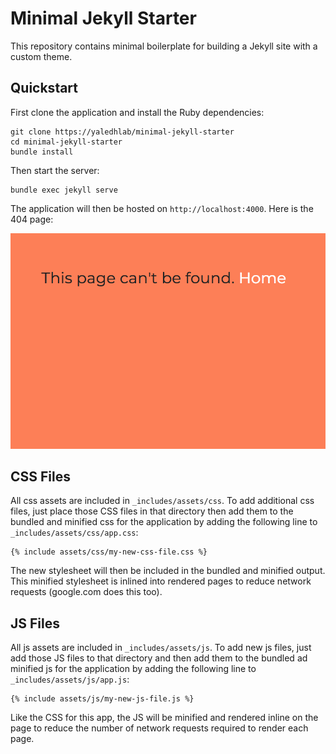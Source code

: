 # Minimal Jekyll Starter

This repository contains minimal boilerplate for building a Jekyll site with a custom theme.

## Quickstart

First clone the application and install the Ruby dependencies:

```
git clone https://yaledhlab/minimal-jekyll-starter
cd minimal-jekyll-starter
bundle install
```

Then start the server:

```
bundle exec jekyll serve
```

The application will then be hosted on `http://localhost:4000`. Here is the 404 page:

![App preview](./_includes/assets/images/preview.png?raw=true)

## CSS Files

All css assets are included in `_includes/assets/css`. To add additional css files, just place those CSS files in that directory then add them to the bundled and minified css for the application by adding the following line to `_includes/assets/css/app.css`:

```
{% include assets/css/my-new-css-file.css %}
```

The new stylesheet will then be included in the bundled and minified output. This minified stylesheet is inlined into rendered pages to reduce network requests (google.com does this too).

## JS Files

All js assets are included in `_includes/assets/js`. To add new js files, just add those JS files to that directory and then add them to the bundled ad minified js for the application by adding the following line to `_includes/assets/js/app.js`:

```
{% include assets/js/my-new-js-file.js %}
```

Like the CSS for this app, the JS will be minified and rendered inline on the page to reduce the number of network requests required to render each page.